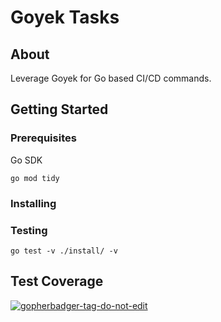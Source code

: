 # Goyek Tasks

## About <a name = "about"></a>

Leverage Goyek for Go based CI/CD commands.

## Getting Started <a name = "getting_started"></a>

### Prerequisites

Go SDK

```shell
go mod tidy
```

### Installing

### Testing

```shell
go test -v ./install/ -v
```

## Test Coverage

<a href='https://github.com/jpoles1/gopherbadger' target='_blank'>![gopherbadger-tag-do-not-edit](https://img.shields.io/badge/Go%20Coverage-30%25-brightgreen.svg?longCache=true&style=flat)</a>

